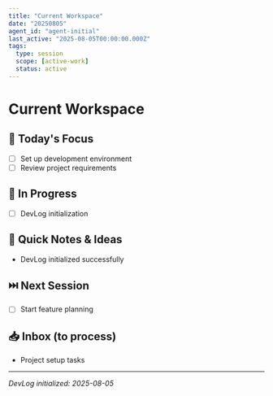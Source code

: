 ```yaml
---
title: "Current Workspace"
date: "20250805"
agent_id: "agent-initial"
last_active: "2025-08-05T00:00:00.000Z"
tags:
  type: session
  scope: [active-work]
  status: active
---
```


# Current Workspace

## 🎯 Today's Focus
- [ ] Set up development environment
- [ ] Review project requirements

## 🚧 In Progress
- [ ] DevLog initialization

## 💭 Quick Notes & Ideas
- DevLog initialized successfully

## ⏭️ Next Session
- [ ] Start feature planning

## 📥 Inbox (to process)
- Project setup tasks

---
*DevLog initialized: 2025-08-05*